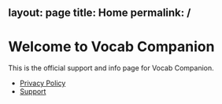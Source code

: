 layout: page
title: Home
permalink: /
---

# Welcome to Vocab Companion

This is the official support and info page for Vocab Companion.

- [Privacy Policy](/privacy/)
- [Support](/support/)
